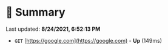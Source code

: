 # 📖 Summary
Last updated: **8/24/2021, 6:52:13 PM**

- `GET` [https://google.com](https://google.com) - **Up** (149ms)
